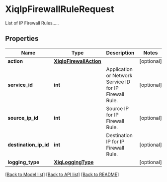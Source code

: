 # XiqIpFirewallRuleRequest

List of IP Firewall Rules.....
## Properties
Name | Type | Description | Notes
------------ | ------------- | ------------- | -------------
**action** | [**XiqIpFirewallAction**](XiqIpFirewallAction.md) |  | [optional] 
**service_id** | **int** | Application or Network Service ID for IP Firewall Rule. | [optional] 
**source_ip_id** | **int** | Source IP for IP Firewall Rule. | [optional] 
**destination_ip_id** | **int** | Destination IP for IP Firewall Rule. | [optional] 
**logging_type** | [**XiqLoggingType**](XiqLoggingType.md) |  | [optional] 

[[Back to Model list]](../README.md#documentation-for-models) [[Back to API list]](../README.md#documentation-for-api-endpoints) [[Back to README]](../README.md)


